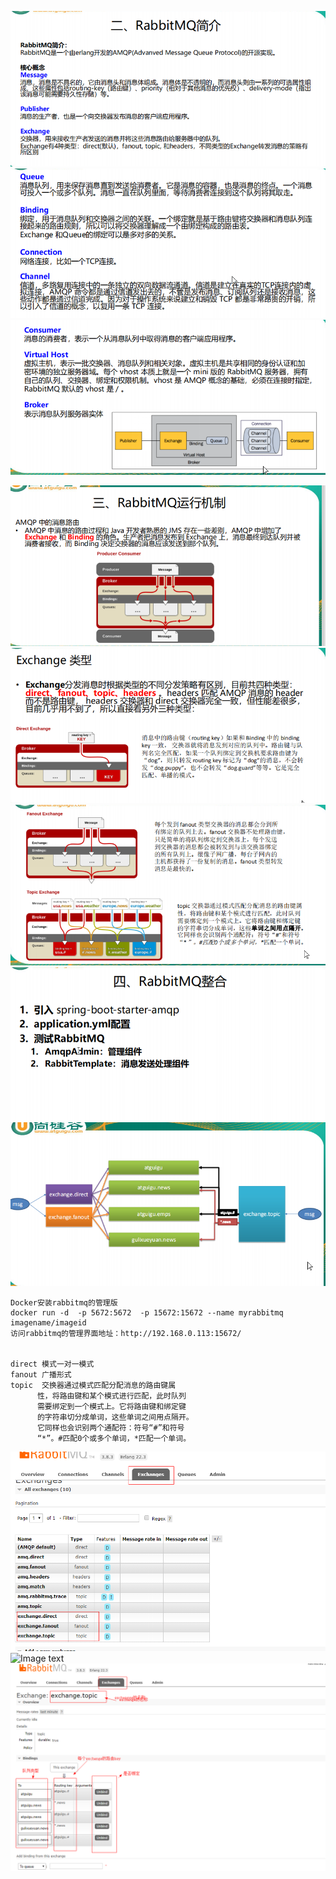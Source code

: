   ![Image text]( rb00.png)
   ![Image text]( rb01.png)
    ![Image text]( rb02.png)
 
 ![Image text]( rb1.png)
  ![Image text]( rb2.png)
   ![Image text]( rb3.png)
    ![Image text]( rb4.png)
     ![Image text]( rb5.png)
     
     
    Docker安装rabbitmq的管理版
    docker run -d  -p 5672:5672  -p 15672:15672 --name myrabbitmq imagename/imageid
    访问rabbitmq的管理界面地址：http://192.168.0.113:15672/ 
    
    
    direct 模式一对一模式
    fanout 广播形式
    topic  交换器通过模式匹配分配消息的路由键属
          性，将路由键和某个模式进行匹配，此时队列
          需要绑定到一个模式上。它将路由键和绑定键
          的字符串切分成单词，这些单词之间用点隔开。
          它同样也会识别两个通配符：符号“#”和符号
          “*”。#匹配0个或多个单词，*匹配一个单词。
 
 ![Image text]( rb6.png) 
 ![Image text]( rb7.png)  
 ![Image text]( 09.png)